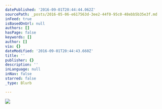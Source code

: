 ```yaml
---
datePublished: '2016-09-01T20:44:44.062Z'
sourcePath: _posts/2016-05-06-e617563d-3ee2-44f0-95c0-48ebb5b35e3f.md
inFeed: true
isBasedOnUrl: null
authors: []
hasPage: false
keywords: []
author: []
via: {}
dateModified: '2016-09-01T20:44:43.660Z'
title: ''
publisher: {}
description: ''
inLanguage: null
inNav: false
starred: false
_type: Blurb

---
```

![](https://s3-us-west-2.amazonaws.com/the-grid-img/p/3969d5d127b5c437a61fc5207ac307b4716640ea.jpg)